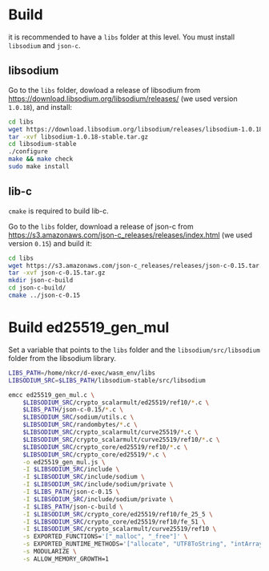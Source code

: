 # Build

it is recommended to have a `libs` folder at this level. You must install
`libsodium` and `json-c`.

## libsodium

Go to the `libs` folder, dowload a release of libsodium from
https://download.libsodium.org/libsodium/releases/ (we used version `1.0.18`),
and install:

```sh
cd libs
wget https://download.libsodium.org/libsodium/releases/libsodium-1.0.18-stable.tar.gz
tar -xvf libsodium-1.0.18-stable.tar.gz
cd libsodium-stable
./configure
make && make check
sudo make install
```

## lib-c

`cmake` is required to build lib-c.

Go to the `libs` folder, download a release of json-c from
https://s3.amazonaws.com/json-c_releases/releases/index.html (we used version
`0.15`) and build it:

```sh
cd libs
wget https://s3.amazonaws.com/json-c_releases/releases/json-c-0.15.tar.gz
tar -xvf json-c-0.15.tar.gz 
mkdir json-c-build
cd json-c-build/
cmake ../json-c-0.15
```

# Build ed25519_gen_mul

Set a variable that points to the `libs` folder and the
`libsodium/src/libsodium` folder from the libsodium library.

```sh
LIBS_PATH=/home/nkcr/d-exec/wasm_env/libs
LIBSODIUM_SRC=$LIBS_PATH/libsodium-stable/src/libsodium

emcc ed25519_gen_mul.c \
    $LIBSODIUM_SRC/crypto_scalarmult/ed25519/ref10/*.c \
    $LIBS_PATH/json-c-0.15/*.c \
    $LIBSODIUM_SRC/sodium/utils.c \
    $LIBSODIUM_SRC/randombytes/*.c \
    $LIBSODIUM_SRC/crypto_scalarmult/curve25519/*.c \
    $LIBSODIUM_SRC/crypto_scalarmult/curve25519/ref10/*.c \
    $LIBSODIUM_SRC/crypto_core/ed25519/ref10/*.c \
    $LIBSODIUM_SRC/crypto_core/ed25519/*.c \
    -o ed25519_gen_mul.js \
    -I $LIBSODIUM_SRC/include \
    -I $LIBSODIUM_SRC/include/sodium \
    -I $LIBSODIUM_SRC/include/sodium/private \
    -I $LIBS_PATH/json-c-0.15 \
    -I $LIBSODIUM_SRC/include/sodium/private \
    -I $LIBS_PATH/json-c-build \
    -I $LIBSODIUM_SRC/crypto_core/ed25519/ref10/fe_25_5 \
    -I $LIBSODIUM_SRC/crypto_core/ed25519/ref10/fe_51 \
    -I $LIBSODIUM_SRC/crypto_scalarmult/curve25519/ref10 \
    -s EXPORTED_FUNCTIONS='["_malloc", "_free"]' \
    -s EXPORTED_RUNTIME_METHODS='["allocate", "UTF8ToString", "intArrayFromString", "ALLOC_NORMAL"]' \
    -s MODULARIZE \
    -s ALLOW_MEMORY_GROWTH=1
```